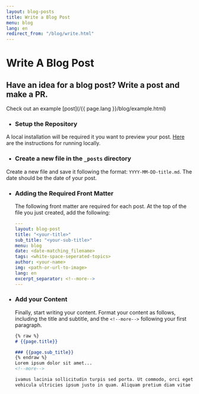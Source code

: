 ```yaml
---
layout: blog-posts
title: Write a Blog Post
menu: blog
lang: en
redirect_from: "/blog/write.html"
---
```

  
# Write A Blog Post
  
## Have an idea for a blog post? Write a post and make a PR.

Check out an example [post](/{{ page.lang }}/blog/example.html)

- ### Setup the Repository 
A local installation will be required it you want to preview your post. [Here](https://github.com/expressjs/expressjs.com?tab=readme-ov-file#expressjscom) are the instructions for running locally. 

- ### Create a new file in the `_posts` directory
Create a new file and save it following the format: `YYYY-MM-DD-title.md`. The date should be the date of your post.

- ### Adding the Required Front Matter
    The following front matter are required for each post. At the top of the file you just created, add the following:

    ```yaml
    ---
    layout: blog-post
    title: "<your-title>"
    sub_title: "<your-sub-title>"
    menu: blog
    date: <date-matching_filename>
    tags: <white-space-seperated-topics>
    author: <your-name>
    img: <path-or-url-to-image>
    lang: en
    excerpt_separator: <!--more-->
    ---
    ```

- ### Add your Content
    Finally, start writing your content. Format your content as follows, including the title and subtitle, and the `<!--more-->` following your first paragraph.

    ```markdown
    {% raw %}
    # {{page.title}}

    ### {{page.sub_title}}
    {% endraw %}
    Lorem ipsum dolor sit amet...
    <!--more-->

    ivamus lacinia sollicitudin turpis sed porta. Ut commodo, orci eget congue dictum, sapien est scelerisque ante, 
    vehicula ultricies ipsum justo in quam. Aliquam pretium diam vitae neque eleifend laoreet. 
    ```